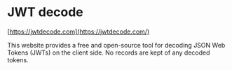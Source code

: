 # JWT decode
[https://jwtdecode.com](https://jwtdecode.com/)

This website provides a free and open-source tool for decoding JSON Web Tokens (JWTs) on the client side. No records are kept of any decoded tokens.
